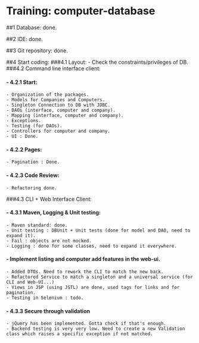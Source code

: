 Training: computer-database
======================================


##1 Database: done.

##2 IDE: done.

##3 Git repository: done.

##4 Start coding:
###4.1 Layout:
	- Check the constraints/privileges of DB.
###4.2 Command line interface client:
####	- 4.2.1 Start:
	- Organization of the packages.
	- Models for Companies and Computers.
	- Singleton Connection to DB with JDBC.
	- DAOs (interface, computer and company).
	- Mapping (interface, computer and company).
	- Exceptions.
	- Testing (for DAOs).
	- Controllers for computer and company.
	- UI : Done.
####	- 4.2.2 Pages:
	- Pagination : Done.
####	- 4.2.3 Code Review:
	- Refactoring done.
###4.3 CLI + Web Interface Client:
####	- 4.3.1 Maven, Logging & Unit testing:
	- Maven standard: done.
	- Unit testing : DBUnit + Unit tests (done for model and DAO, need to expand it).
	- Fail : objects are not mocked.
	- Logging : done for some classes, need to expand it everywhere.
####	- Implement listing and computer add features in the web-ui.
	- Added DTOs. Need to rework the CLI to match the new back.
	- Refactored Service to match a singleton and a universal service (for CLI and Web-UI...)
	- Views in JSP (using JSTL) are done, used tags for links and for pagination.
	- Testing in Selenium : todo.
####	- 4.3.3 Secure through validation
	- jQuery has been implemented. Gotta check if that's enough.
	- Backend testing is very very low. Need to create a new Validation class which raises a specific exception if not matched.
	
